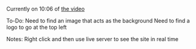 Currently on 10:06 of [the video](https://www.youtube.com/watch?v=0YFrGy_mzjY)

To-Do:
Need to find an image that acts as the background
Need to find a logo to go at the top left

Notes:
Right click and then use live server to see the site in real time
